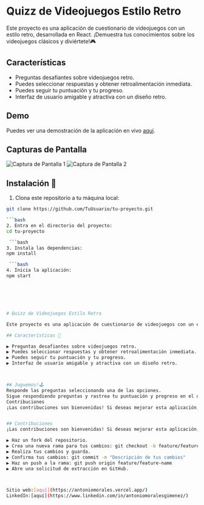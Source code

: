 # Quizz de Videojuegos Estilo Retro

Este proyecto es una aplicación de cuestionario de videojuegos con un estilo retro, desarrollada en React. ¡Demuestra tus conocimientos sobre los videojuegos clásicos y diviértete!🎮

## Características

- Preguntas desafiantes sobre videojuegos retro.
- Puedes seleccionar respuestas y obtener retroalimentación inmediata.
- Puedes seguir tu puntuación y tu progreso.
- Interfaz de usuario amigable y atractiva con un diseño retro.

## Demo

Puedes ver una demostración de la aplicación en vivo [aquí](https://testing-indol-nine.vercel.app/).

## Capturas de Pantalla

![Captura de Pantalla 1](https://i.imgur.com/7PrZLC6.png)
![Captura de Pantalla 2](/screenshots/screenshot2.png)

## Instalación 🎰

   1. Clona este repositorio a tu máquina local:

   ```bash
   git clone https://github.com/TuUsuario/tu-proyecto.git
   
   ```bash
   2. Entra en el directorio del proyecto:
   cd tu-proyecto

    ```bash
   3. Instala las dependencias:
   npm install

    ```bash
   4. Inicia la aplicación:
   npm start




   

# Quizz de Videojuegos Estilo Retro

Este proyecto es una aplicación de cuestionario de videojuegos con un estilo retro, desarrollada en React. ¡Demuestra tus conocimientos sobre los videojuegos clásicos y diviértete!

## Características 🎲

▶ Preguntas desafiantes sobre videojuegos retro.
▶ Puedes seleccionar respuestas y obtener retroalimentación inmediata.
▶ Puedes seguir tu puntuación y tu progreso.
▶ Interfaz de usuario amigable y atractiva con un diseño retro.



## Juguemos!🕹
Responde las preguntas seleccionando una de las opciones.
Sigue respondiendo preguntas y rastrea tu puntuación y progreso en el quizz.
Contribuciones
¡Las contribuciones son bienvenidas! Si deseas mejorar esta aplicación, por favor sigue estos pasos:


## Contribuciones
¡Las contribuciones son bienvenidas! Si deseas mejorar esta aplicación, por favor sigue estos pasos:

▶ Haz un fork del repositorio.
▶ Crea una nueva rama para tus cambios: git checkout -b feature/feature-name
▶ Realiza tus cambios y guarda.
▶ Confirma tus cambios: git commit -m "Descripción de tus cambios"
▶ Haz un push a la rama: git push origin feature/feature-name
▶ Abre una solicitud de extracción en GitHub.



Sitio web:[aquí](https://antoniomorales.vercel.app/)
LinkedIn:[aquí](https://www.linkedin.com/in/antoniomoralesgimenez/)


